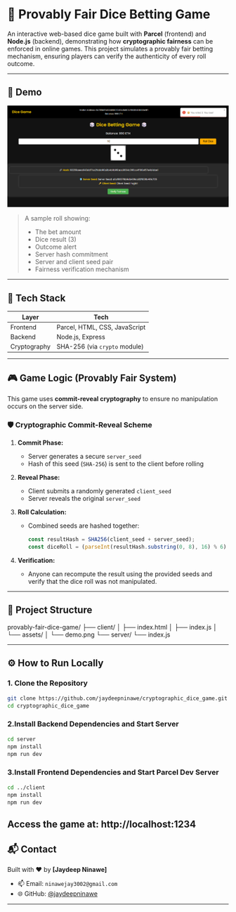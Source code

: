 # 🎲 Provably Fair Dice Betting Game

An interactive web-based dice game built with **Parcel** (frontend) and **Node.js** (backend), demonstrating how **cryptographic fairness** can be enforced in online games. This project simulates a provably fair betting mechanism, ensuring players can verify the authenticity of every roll outcome.

---

## 📸 Demo

![Dice Game Screenshot](./client/assets/demo.png)

> A sample roll showing:
> - The bet amount
> - Dice result (3)
> - Outcome alert
> - Server hash commitment
> - Server and client seed pair
> - Fairness verification mechanism

---

## 🚀 Tech Stack

| Layer        | Tech              |
|--------------|------------------|
| Frontend     | Parcel, HTML, CSS, JavaScript |
| Backend      | Node.js, Express |
| Cryptography | SHA-256 (via `crypto` module) |

---

## 🎮 Game Logic (Provably Fair System)

This game uses **commit-reveal cryptography** to ensure no manipulation occurs on the server side.

### 🛡️ Cryptographic Commit-Reveal Scheme

1. **Commit Phase:**
   - Server generates a secure `server_seed`
   - Hash of this seed (`SHA-256`) is sent to the client before rolling

2. **Reveal Phase:**
   - Client submits a randomly generated `client_seed`
   - Server reveals the original `server_seed`

3. **Roll Calculation:**
   - Combined seeds are hashed together:  
     ```js
     const resultHash = SHA256(client_seed + server_seed);
     const diceRoll = (parseInt(resultHash.substring(0, 8), 16) % 6) + 1;
     ```

4. **Verification:**
   - Anyone can recompute the result using the provided seeds and verify that the dice roll was not manipulated.

---

## 📁 Project Structure
provably-fair-dice-game/
├── client/
│   ├── index.html
│   ├── index.js
│   └── assets/
│       └── demo.png
└── server/
    └── index.js


---

## ⚙️ How to Run Locally

### 1. Clone the Repository

```bash
git clone https://github.com/jaydeepninawe/cryptographic_dice_game.git
cd cryptographic_dice_game
```
### 2.Install Backend Dependencies and Start Server
```bash
cd server
npm install
npm run dev
```
### 3.Install Frontend Dependencies and Start Parcel Dev Server
```bash
cd ../client
npm install
npm run dev
```
## Access the game at: http://localhost:1234


## 📬 Contact

Built with ❤️ by **[Jaydeep Ninawe]**

- 📫 Email: `ninawejay3002@gmail.com`  
- 🌐 GitHub: [@jaydeepninawe](https://github.com/jaydeepninawe)

---




